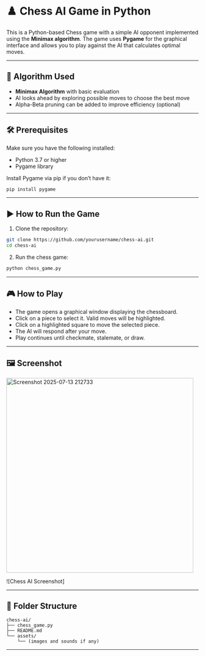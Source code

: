 
# ♟️ Chess AI Game in Python

This is a Python-based Chess game with a simple AI opponent implemented using the **Minimax algorithm**. The game uses **Pygame** for the graphical interface and allows you to play against the AI that calculates optimal moves.

---

## 🧠 Algorithm Used

- **Minimax Algorithm** with basic evaluation
- AI looks ahead by exploring possible moves to choose the best move
- Alpha-Beta pruning can be added to improve efficiency (optional)

---

## 🛠️ Prerequisites

Make sure you have the following installed:

- Python 3.7 or higher
- Pygame library

Install Pygame via pip if you don’t have it:

```bash
pip install pygame
```

---

## ▶️ How to Run the Game

1. Clone the repository:

```bash
git clone https://github.com/yourusername/chess-ai.git
cd chess-ai
```

2. Run the chess game:

```bash
python chess_game.py
```

---

## 🎮 How to Play

- The game opens a graphical window displaying the chessboard.
- Click on a piece to select it. Valid moves will be highlighted.
- Click on a highlighted square to move the selected piece.
- The AI will respond after your move.
- Play continues until checkmate, stalemate, or draw.

---

## 🖼️ Screenshot

<img width="490" height="510" alt="Screenshot 2025-07-13 212733" src="https://github.com/user-attachments/assets/cc492380-10ec-47bf-a520-ec816680c10e" />


![Chess AI Screenshot]

---

## 📁 Folder Structure

```
chess-ai/
├── chess_game.py
├── README.md
└── assets/
    └── (images and sounds if any)
```

---

